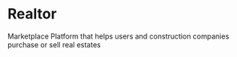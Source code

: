 # Realtor
Marketplace Platform that helps users and construction companies purchase or sell real estates 
